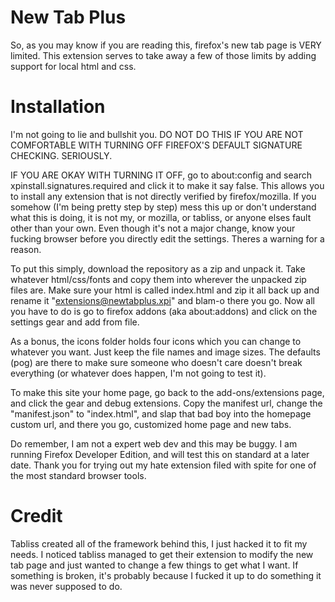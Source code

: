 # New Tab Plus
So, as you may know if you are reading this, firefox's new tab page is VERY limited. This extension serves to take away a few of those limits by adding support for local html and css.

# Installation
I'm not going to lie and bullshit you. 
DO NOT DO THIS IF YOU ARE NOT COMFORTABLE WITH TURNING OFF FIREFOX'S DEFAULT SIGNATURE CHECKING. SERIOUSLY.

IF YOU ARE OKAY WITH TURNING IT OFF, go to about:config and search xpinstall.signatures.required and click it to make it say false. This allows you to install any extension that is not directly verified by firefox/mozilla. If you somehow (I'm being pretty step by step) mess this up or don't understand what this is doing, it is not my, or mozilla, or tabliss, or anyone elses fault other than your own. Even though it's not a major change, know your fucking browser before you directly edit the settings. Theres a warning for a reason.

To put this simply, download the repository as a zip and unpack it. Take whatever html/css/fonts and copy them into wherever the unpacked zip files are. Make sure your html is called index.html and zip it all back up and rename it "extensions@newtabplus.xpi" and blam-o there you go. Now all you have to do is go to firefox addons (aka about:addons) and click on the settings gear and add from file.

As a bonus, the icons folder holds four icons which you can change to whatever you want. Just keep the file names and image sizes. The defaults (pog) are there to make sure someone who doesn't care doesn't break everything (or whatever does happen, I'm not going to test it). 

To make this site your home page, go back to the add-ons/extensions page, and click the gear and debug extensions. Copy the manifest url, change the "manifest.json" to "index.html", and slap that bad boy into the homepage custom url, and there you go, customized home page and new tabs. 

Do remember, I am not a expert web dev and this may be buggy. I am running Firefox Developer Edition, and will test this on standard at a later date. Thank you for trying out my hate extension filed with spite for one of the most standard browser tools.

# Credit
Tabliss created all of the framework behind this, I just hacked it to fit my needs. I noticed tabliss managed to get their extension to modify the new tab page and just wanted to change a few things to get what I want. If something is broken, it's probably because I fucked it up to do something it was never supposed to do.
